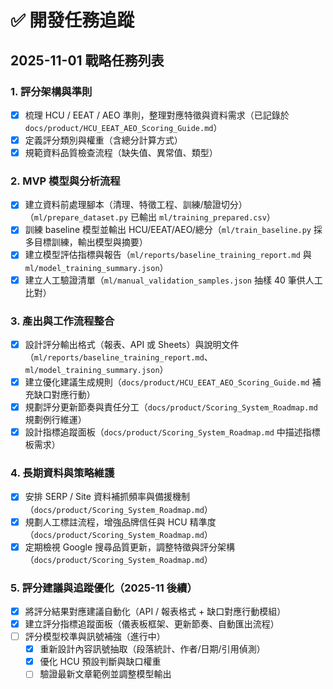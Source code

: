 # ✅ 開發任務追蹤

## 2025-11-01 戰略任務列表

### 1. 評分架構與準則
- [x] 梳理 HCU / EEAT / AEO 準則，整理對應特徵與資料需求（已記錄於 `docs/product/HCU_EEAT_AEO_Scoring_Guide.md`）
- [x] 定義評分類別與權重（含總分計算方式）
- [x] 規範資料品質檢查流程（缺失值、異常值、類型）

### 2. MVP 模型與分析流程
- [x] 建立資料前處理腳本（清理、特徵工程、訓練/驗證切分）（`ml/prepare_dataset.py` 已輸出 `ml/training_prepared.csv`）
- [x] 訓練 baseline 模型並輸出 HCU/EEAT/AEO/總分（`ml/train_baseline.py` 採多目標訓練，輸出模型與摘要）
- [x] 建立模型評估指標與報告（`ml/reports/baseline_training_report.md` 與 `ml/model_training_summary.json`）
- [x] 建立人工驗證清單（`ml/manual_validation_samples.json` 抽樣 40 筆供人工比對）

### 3. 產出與工作流程整合
- [x] 設計評分輸出格式（報表、API 或 Sheets）與說明文件（`ml/reports/baseline_training_report.md`、`ml/model_training_summary.json`）
- [x] 建立優化建議生成規則（`docs/product/HCU_EEAT_AEO_Scoring_Guide.md` 補充缺口對應行動）
- [x] 規劃評分更新節奏與責任分工（`docs/product/Scoring_System_Roadmap.md` 規劃例行維運）
- [x] 設計指標追蹤面板（`docs/product/Scoring_System_Roadmap.md` 中描述指標板需求）

### 4. 長期資料與策略維護
- [x] 安排 SERP / Site 資料補抓頻率與備援機制（`docs/product/Scoring_System_Roadmap.md`）
- [x] 規劃人工標註流程，增強品牌信任與 HCU 精準度（`docs/product/Scoring_System_Roadmap.md`）
- [x] 定期檢視 Google 搜尋品質更新，調整特徵與評分架構（`docs/product/Scoring_System_Roadmap.md`）

### 5. 評分建議與追蹤優化（2025-11 後續）
- [x] 將評分結果對應建議自動化（API / 報表格式 + 缺口對應行動模組）
- [x] 建立評分指標追蹤面板（儀表板框架、更新節奏、自動匯出流程）
- [ ] 評分模型校準與訊號補強（進行中）
  - [x] 重新設計內容訊號抽取（段落統計、作者/日期/引用偵測）
  - [x] 優化 HCU 預設判斷與缺口權重
  - [ ] 驗證最新文章範例並調整模型輸出
